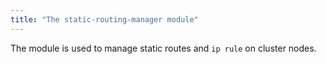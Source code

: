 ```yaml
---
title: "The static-routing-manager module"
---
```


The module is used to manage static routes and `ip rule` on cluster nodes.
